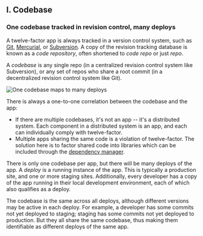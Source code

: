 ## I. Codebase
### One codebase tracked in revision control, many deploys

A twelve-factor app is always tracked in a version control system, such as [Git](https://git-scm.com/), [Mercurial](https://www.mercurial-scm.org/), or [Subversion](https://subversion.apache.org/).  A copy of the revision tracking database is known as a *code repository*, often shortened to *code repo* or just *repo*.

A *codebase* is any single repo (in a centralized revision control system like Subversion), or any set of repos who share a root commit (in a decentralized revision control system like Git).

![One codebase maps to many deploys](/images/codebase-deploys.png)

There is always a one-to-one correlation between the codebase and the app:

* If there are multiple codebases, it's not an app -- it's a distributed system.  Each component in a distributed system is an app, and each can individually comply with twelve-factor.
* Multiple apps sharing the same code is a violation of twelve-factor.  The solution here is to factor shared code into libraries which can be included through the [dependency manager](./dependencies).

There is only one codebase per app, but there will be many deploys of the app.  A *deploy* is a running instance of the app.  This is typically a production site, and one or more staging sites.  Additionally, every developer has a copy of the app running in their local development environment, each of which also qualifies as a deploy.

The codebase is the same across all deploys, although different versions may be active in each deploy.  For example, a developer has some commits not yet deployed to staging; staging has some commits not yet deployed to production.  But they all share the same codebase, thus making them identifiable as different deploys of the same app.

